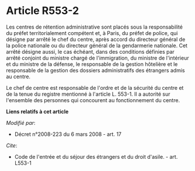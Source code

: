 # Article R553-2

Les centres de rétention administrative sont placés sous la responsabilité du préfet territorialement compétent et, à Paris,
du préfet de police, qui désigne par arrêté le chef du centre, après accord du directeur général de la police nationale ou du
directeur général de la gendarmerie nationale. Cet arrêté désigne aussi, le cas échéant, dans des conditions définies par
arrêté conjoint du ministre chargé de l'immigration, du ministre de l'intérieur et du ministre de la défense, le responsable
de la gestion hôtelière et le responsable de la gestion des dossiers administratifs des étrangers admis au centre. 

Le chef de centre est responsable de l'ordre et de la sécurité du centre et de la tenue du registre mentionné à l'article L.
553-1. Il a autorité sur l'ensemble des personnes qui concourent au fonctionnement du centre.

**Liens relatifs à cet article**

_Modifié par_:

  - Décret n°2008-223 du 6 mars 2008 - art. 17

_Cite_:

  - Code de l'entrée et du séjour des étrangers et du droit d'asile. - art. L553-1
